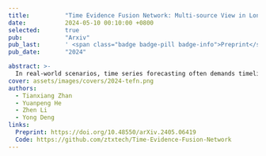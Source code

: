 ```yaml
---
title:          "Time Evidence Fusion Network: Multi-source View in Long-Term Time Series Forecasting"
date:           2024-05-10 00:10:00 +0800
selected:       true
pub:            "Arxiv"
pub_last:       ' <span class="badge badge-pill badge-info">Preprint</span>'
pub_date:       "2024"

abstract: >-
  In real-world scenarios, time series forecasting often demands timeliness, making research on model backbones a perennially hot topic. To meet these performance demands, we propose a novel backbone from the perspective of information fusion. Introducing the Basic Probability Assignment (BPA) Module and the Time Evidence Fusion Network (TEFN), based on evidence theory, allows us to achieve superior performance. On the other hand, the perspective of multi-source information fusion effectively improves the accuracy of forecasting. Due to the fact that BPA is generated by fuzzy theory, TEFN also has considerable interpretability. In real data experiments, the TEFN partially achieved state-of-the-art, with low errors comparable to PatchTST, and operating efficiency surpass performance models such as Dlinear. Meanwhile, TEFN has high robustness and small error fluctuations in the random hyperparameter selection. TEFN is not a model that achieves the ultimate in single aspect, but a model that balances performance, accuracy, stability, and interpretability.
cover: assets/images/covers/2024-tefn.png
authors:
  - Tianxiang Zhan
  - Yuanpeng He
  - Zhen Li
  - Yong Deng
links:
  Preprint: https://doi.org/10.48550/arXiv.2405.06419
  Code: https://github.com/ztxtech/Time-Evidence-Fusion-Network
---
```

